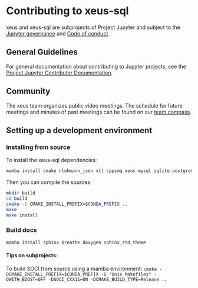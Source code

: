 # Contributing to xeus-sql

xeus and xeus-sql are subprojects of Project Jupyter and subject to the [Jupyter governance](https://github.com/jupyter/governance) and [Code of conduct](https://github.com/jupyter/governance/blob/master/conduct/code_of_conduct.md).

## General Guidelines

For general documentation about contributing to Jupyter projects, see the [Project Jupyter Contributor Documentation](https://jupyter.readthedocs.io/en/latest/contributor/content-contributor.html).

## Community

The xeus team organizes public video meetings. The schedule for future meetings and minutes of past meetings can be found on our [team compass](https://jupyter-xeus.github.io/).

## Setting up a development environment

### Installing from source

To install the xeus-sql dependencies:

```bash
mamba install cmake nlohmann_json xtl cppzmq xeus mysql sqlite postgresql cpp-tabulate=1.3 xvega xvega-bindings xproperty jupyterlab soci -c conda-forge
```

Then you can compile the sources

```bash
mkdir build
cd build
cmake -D CMAKE_INSTALL_PREFIX=$CONDA_PREFIX ..
make
make install
```

### Build docs

```
mamba install sphinx breathe doxygen sphinx_rtd_theme
```

#### Tips on subprojects:

To build SOCI from source using a mamba environment: `cmake -DCMAKE_INSTALL_PREFIX=$CONDA_PREFIX -G "Unix Makefiles" -DWITH_BOOST=OFF -DSOCI_CXX11=ON -DCMAKE_BUILD_TYPE=Release ..`
